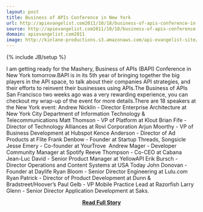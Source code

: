 ```yaml
---
layout: post
title: Business of APIs Conference in New York
url: http://apievangelist.com2011/10/18/business-of-apis-conference-in-new-york/
source: http://apievangelist.com2011/10/18/business-of-apis-conference-in-new-york/
domain: apievangelist.com2011
image: http://kinlane-productions.s3.amazonaws.com/api-evangelist-site/blog/Business-of-APIs-Conference-2011.png
---
```

{% include JB/setup %}<p>I am getting ready for the Mashery, Business of APIs (BAPI) Conference in New York tomorrow.BAPI is in its 5th year of bringing together the big players in the API space, to talk about their companies API strategies, and their efforts to reinvent their businesses using APIs.The Business of APIs San Francisco two weeks ago was a very rewarding experience, you can checkout my wrap-up of the event for more details.There are 18 speakers at the New York event: Andrew Nicklin - Director Enterprise Architecture at New York City Department of Information Technology &amp; Telecommunications Matt Thomson - VP of Platform at Klout Brian Fife - Director of Technology Alliances at Rovi Corporation Arjun Moorthy - VP of Business Development at Hubspot Kence Anderson - Director of Ad Products at Flite Frank Denbow - Founder at Startup Threads, Songsicle Jesse Emery - Co-founder at YourTrove  Andrew Mager - Developer Community Manager at Spotify Reeve Thompson - Co-CEO at Cabana Jean-Luc David - Senior Product Manager at YellowAPI Erik Bursch - Director Operations and Content Systems at USA Today John Donovan - Founder at Daylife Ryan Bloom - Senior Director Engineering at Lulu.com Ryan Patrick - Director of Product Development at Dunn &amp; Bradstreet/Hoover’s Paul Gelb - VP Mobile Practice Lead at Razorfish Larry Glenn - Senior Director Application Development at Saks.</p>
<center><p><a href="http://apievangelist.com2011/10/18/business-of-apis-conference-in-new-york/" style='padding:25px; font-sze:18px; font-weight: bold;'>Read Full Story</a></p></center>
